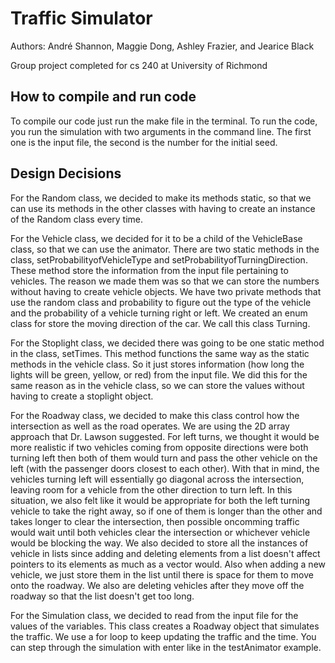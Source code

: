 # Traffic Simulator

Authors: André Shannon, Maggie Dong, Ashley Frazier, and Jearice Black

Group project completed for cs 240 at University of Richmond



## How to compile and run code

To compile our code just run the make file in the terminal. To run the code, you
run the simulation with two arguments in the command line. The first one is the input
file, the second is the number for the initial seed.

## Design Decisions

For the Random class, we decided to make its methods static, so that we can use its
methods in the other classes with having to create an instance of the Random class every
time.

For the Vehicle class, we decided for it to be a child of the VehicleBase class, so that we can use the animator. There are two static methods in the class, setProbabilityofVehicleType and setProbabilityofTurningDirection. These method store the information from the input file pertaining to vehicles. The reason we made them was so that we can store the numbers without having to create vehicle objects. We have two private methods that use the random class and probability to figure out the type of the vehicle and the probability of a vehicle turning right or left. We created an enum class for store the moving direction of the car. We call this class Turning.  


For the Stoplight class, we decided there was going to be one static method in the class, setTimes.
This method functions the same way as the static methods in the vehicle class. So it just stores information (how long the lights will be green, yellow, or red) from the input file. We did this for the same reason as in the vehicle class, so we can store the values without having to create a stoplight object.

For the Roadway class, we decided to make this class control how the intersection
as well as the road operates. We are using the 2D array approach that Dr. Lawson
suggested. For left turns, we thought it would be more realistic if two vehicles coming from opposite directions were both turning left then both of them would turn and pass the other vehicle on the left (with the passenger doors closest to each other). With that in mind, the vehicles turning left will essentially go diagonal across the intersection, leaving room for a vehicle from the other direction to turn left. In this situation, we also felt like it would be appropriate for both the left turning vehicle to take the right away, so if one of them is longer than the other and takes longer to clear the intersection, then possible oncomming traffic would wait until both vehicles clear the intersection or whichever vehicle would be blocking the way. We also decided to store all the instances of vehicle in lists since adding and deleting elements from a list doesn't affect pointers to its elements as much as a vector would. Also when adding a new vehicle, we just store them in the list until there is space for them to move onto the roadway. We also are deleting vehicles after they move off the roadway so that the list doesn't get too long.

For the Simulation class, we decided to read from the input file for the values
of the variables. This class creates a Roadway object that simulates the traffic.
We use a for loop to keep updating the traffic and the time. You can step through the simulation with enter like in the testAnimator example.
